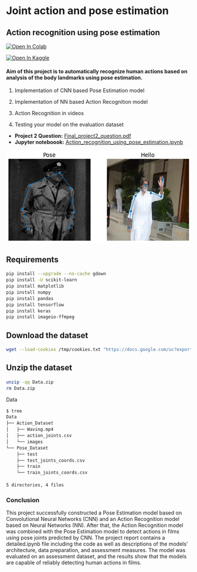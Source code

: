 # Joint action and pose estimation
## Action recognition using pose estimation

[![Open In Colab](https://colab.research.google.com/assets/colab-badge.svg)](https://colab.research.google.com/github/Mithunprb/Joint-action-n-pose-estimation/blob/main/Action_recognition_using_pose_estimation.ipynb)

[![Open In Kaggle](https://www.vectorlogo.zone/logos/kaggle/kaggle-ar21.svg)](https://www.kaggle.com/code/mithunparab/notebookf5597daf67)

#### Aim of this project is to automatically recognize human actions based on analysis of the body landmarks using pose estimation.

1. Implementation of CNN based Pose Estimation model

2. Implementation of NN based Action Recognition model

3. Action Recognition in videos

4. Testing your model on the evaluation dataset

 - **Project 2 Question:**  [Final_project2_question.pdf](./Final_project2_question.pdf)
 - **Jupyter noteboook:** [Action_recognition_using_pose_estimation.ipynb](Action_recognition_using_pose_estimation.ipynb)

<div align="center" style=display: flex; justify-content: center; align-items: center;">
 <img src="joint-pose-n-action.png">
</div>


 ## Requirements
 
 ```bash
pip install --upgrade --no-cache gdown
pip install -U scikit-learn
pip install matplotlib
pip install numpy
pip install pandas
pip install tensorflow
pip install keras
pip install imageio-ffmpeg
```
## Download the dataset
```bash
wget --load-cookies /tmp/cookies.txt "https://docs.google.com/uc?export=download&confirm=$(wget --quiet --save-cookies /tmp/cookies.txt --keep-session-cookies --no-check-certificate 'https://docs.google.com/uc?export=download&id=FILEID' -O- | sed -rn 's/.*confirm=([0-9A-Za-z_]+).*/\1\n/p')&id=12FQpzkwwf53hhvWUsffLWTqgtZDcAOXJ" -O Data.zip && rm -rf /tmp/cookies.txt
```
## Unzip the dataset
```bash
unzip -qq Data.zip
rm Data.zip
```

Data
```bash
$ tree
Data
├── Action_Dataset
│   ├── Waving.mp4
│   ├── action_joints.csv
│   └── images
└── Pose_Dataset
    ├── test
    ├── test_joints_coords.csv
    ├── train
    └── train_joints_coords.csv

5 directories, 4 files
```


### Conclusion
This project successfully constructed a Pose Estimation model based on Convolutional Neural Networks (CNN) and an Action Recognition model based on Neural Networks (NN). After that, the Action Recognition model was combined with the Pose Estimation model to detect actions in films using pose joints predicted by CNN. The project report contains a detailed.ipynb file including the code as well as descriptions of the models' architecture, data preparation, and assessment measures. The model was evaluated on an assessment dataset, and the results show that the models are capable of reliably detecting human actions in films.
